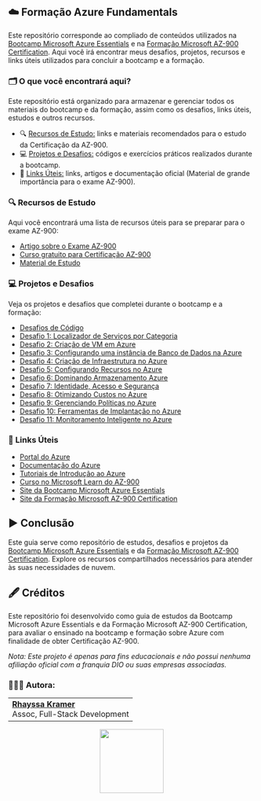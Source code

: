 ## ☁️ Formação Azure Fundamentals

Este repositório corresponde ao compliado de conteúdos utilizados na [Bootcamp Microsoft Azure Essentials](https://www.dio.me/bootcamp/microsoft-azure-essentials?ref=AFOXWYVRXGV9) e na [Formação Microsoft AZ-900 Certification](https://web.dio.me/track/formacao-microsoft-az-900-certification). Aqui você irá encontrar meus desafios, projetos, recursos e links úteis utilizados para concluir a bootcamp e a formação.

### 🗂️ O que você encontrará aqui?
Este repositório está organizado para armazenar e gerenciar todos os materiais do bootcamp e da formação, assim como os desafios, links úteis, estudos e outros recursos.

- 🔍 [Recursos de Estudo:](https://github.com/rhayssakramer/formacao-azure-fundamentals/tree/main?tab=readme-ov-file#-recursos-de-estudo) links e materiais recomendados para o estudo da Certificação da AZ-900.
- 💻 [Projetos e Desafios:](https://github.com/rhayssakramer/formacao-azure-fundamentals?tab=readme-ov-file#-projetos-e-desafios) códigos e exercícios práticos realizados durante a bootcamp.
- 🔗 [Links Úteis:](https://github.com/rhayssakramer/formacao-azure-fundamentals?tab=readme-ov-file#-links-%C3%BAteis) links, artigos e documentação oficial (Material de grande importância para o exame AZ-900).

### 🔍 Recursos de Estudo
Aqui você encontrará uma lista de recursos úteis para se preparar para o exame AZ-900:

- [Artigo sobre o Exame AZ-900](https://medium.com/@shalinds/my-two-week-journey-to-passing-the-az-900-exam-122f5f1e3732)
- [Curso gratuito para Certificação AZ-900](https://www.youtube.com/playlist?list=PL_yq9hmeKAk_rUvgo0KECZYI1bKzcyncC)
- [Material de Estudo](https://www.youtube.com/watch?v=h5PNYnwApkM&list=PL_yq9hmeKAk_rUvgo0KECZYI1bKzcyncC&index=1)

### 💻 Projetos e Desafios  
Veja os projetos e desafios que completei durante o bootcamp e a formação:
- [Desafios de Código](https://github.com/rhayssakramer/formacao-azure-fundamentals/tree/main/Desafios-de-Codigo/Modulo%2303)
- [Desafio 1: Localizador de Serviços por Categoria](https://github.com/rhayssakramer/formacao-azure-fundamentals/tree/main/Desafio%2301-Criacao-de-Guia-de-Localizador-de-Servicos-por-Categoria-na-Azure)
- [Desafio 2: Criação de VM em Azure](https://github.com/rhayssakramer/formacao-azure-fundamentals/tree/main/Desafio%2302-Criacao-de-VM-em-Azure)
- [Desafio 3: Configurando uma instância de Banco de Dados na Azure](https://github.com/rhayssakramer/formacao-azure-fundamentals/tree/main/Desafio%2303-Configurando-uma-instancia-de-Banco-de-Dados-na-Azure)
- [Desafio 4: Criação de Infraestrutura no Azure](https://github.com/rhayssakramer/formacao-azure-fundamentals/tree/main/Desafio%2304-Construindo-Arquiteturas-no-Azure)
- [Desafio 5: Configurando Recursos no Azure](https://github.com/rhayssakramer/formacao-azure-fundamentals/tree/main/Desafio%2305-Configurando-Recursos-no-Azure)
- [Desafio 6: Dominando Armazenamento Azure](https://github.com/rhayssakramer/formacao-azure-fundamentals/tree/main/Desafio%2306-Dominando-Armazenamento-no-Azure)
- [Desafio 7: Identidade, Acesso e Segurança](https://github.com/rhayssakramer/formacao-azure-fundamentals/tree/main/Desafio%2307-Identidade-Acesso-e-Seguranca)
- [Desafio 8: Otimizando Custos no Azure](https://github.com/rhayssakramer/formacao-azure-fundamentals/tree/main/Desafio%2308-Otimizando-Custos-no-Azure)
- [Desafio 9: Gerenciando Políticas no Azure](https://github.com/rhayssakramer/formacao-azure-fundamentals/tree/main/Desafio%2309-Gerenciando-Politicas-no-Azure)
- [Desafio 10: Ferramentas de Implantação no Azure](https://github.com/rhayssakramer/formacao-azure-fundamentals/tree/main/Desafio%2310-Ferramentas-de-Implantacao-no-Azure)
- [Desafio 11: Monitoramento Inteligente no Azure](https://github.com/rhayssakramer/formacao-azure-fundamentals/tree/main/Desafio%2311-Monitoramento-Inteligente-no-Azure)

### 🔗 Links Úteis
- [Portal do Azure](https://portal.azure.com/)
- [Documentação do Azure](https://docs.microsoft.com/azure/)
- [Tutoriais de Introdução ao Azure](https://docs.microsoft.com/learn/paths/azure-fundamentals/)
- [Curso no Microsoft Learn do AZ-900](https://learn.microsoft.com/pt-br/training/courses/az-900t00)
- [Site da Bootcamp Microsoft Azure Essentials](https://www.dio.me/bootcamp/microsoft-azure-essentials?ref=AFOXWYVRXGV9)
- [Site da Formação Microsoft AZ-900 Certification](https://web.dio.me/track/formacao-microsoft-az-900-certification)

## ▶️ Conclusão
Este guia serve como repositório de estudos, desafios e projetos da [Bootcamp Microsoft Azure Essentials](https://www.dio.me/bootcamp/microsoft-azure-essentials?ref=AFOXWYVRXGV9) e da [Formação Microsoft AZ-900 Certification](https://web.dio.me/track/formacao-microsoft-az-900-certification). Explore os recursos compartilhados necessários para atender às suas necessidades de nuvem.

## 🖋️ Créditos
Este repositório foi desenvolvido como guia de estudos da Bootcamp Microsoft Azure Essentials e da Formação Microsoft AZ-900 Certification, para avaliar o ensinado na bootcamp e formação sobre Azure com finalidade de obter Certificação AZ-900.

*Nota: Este projeto é apenas para fins educacionais e não possui nenhuma afiliação oficial com a franquia DIO ou suas empresas associadas.*

### 👩🏼‍💻 Autora:
<table style="border=0">
  <tr>
    <td align="left">
      <a href="https://github.com/rhayssakramer">
        <span><b>Rhayssa Kramer</b></span>
      </a>
      <br>
      <span>Assoc, Full-Stack Development</span>
    </td>
  </tr>
</table>

<div align="center"><a href="https://github.com/rhayssakramer"><img src="https://github.com/user-attachments/assets/27f933bf-6bb5-418d-aa0f-842b65185a82" width="130"></a></div>

